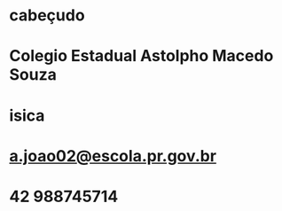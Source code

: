 # cabeçudo

# Colegio Estadual Astolpho Macedo Souza
# isica
# a.joao02@escola.pr.gov.br
# 42 988745714
